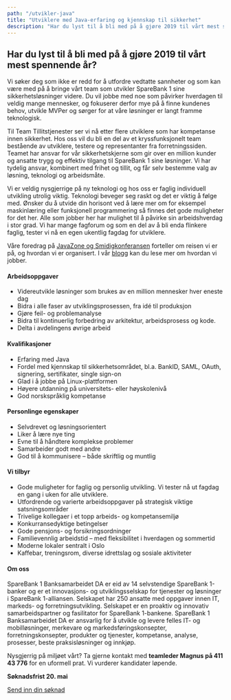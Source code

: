 ```yaml
---
path: "/utvikler-java"
title: "Utviklere med Java-erfaring og kjennskap til sikkerhet"
description: "Har du lyst til å bli med på å gjøre 2019 til vårt mest spennende år? "
---
```


## Har du lyst til å bli med på å gjøre 2019 til vårt mest spennende år?

Vi søker deg som ikke er redd for å utfordre vedtatte sannheter og som kan være med på å bringe vårt team som utvikler SpareBank 1 sine sikkerhetsløsninger videre. Du vil jobbe med noe som påvirker hverdagen til veldig mange mennesker, og fokuserer derfor mye på å finne kundenes behov, utvikle MVPer og sørger for at våre løsninger er langt framme teknologisk.

Til Team Tillitstjenester ser vi nå etter flere utviklere som har kompetanse innen sikkerhet. Hos oss vil du bli en del av et kryssfunksjonelt team bestående av utviklere, testere og representanter fra forretningssiden. Teamet har ansvar for vår sikkerhetskjerne som gir over en million kunder og ansatte trygg og effektiv tilgang til SpareBank 1 sine løsninger. Vi har tydelig ansvar, kombinert med frihet og tillit, og får selv bestemme valg av løsning, teknologi og arbeidsmåte.

Vi er veldig nysgjerrige på ny teknologi og hos oss er faglig individuell utvikling utrolig viktig. Teknologi beveger seg raskt og det er viktig å følge med. Ønsker du å utvide din horisont ved å lære mer om for eksempel maskinlæring eller funksjonell programmering så finnes det gode muligheter for det her. Alle som jobber her har mulighet til å påvirke sin arbeidshverdag i stor grad. Vi har mange fagforum og som en del av å bli enda flinkere faglig, tester vi nå en egen ukentlig fagdag for utviklere.

Våre foredrag på [JavaZone og Smidigkonferansen](https://vimeo.com/album/4257283) forteller om reisen vi er på, og hvordan vi er organisert. I vår [blogg](https://medium.com/sparebank1-digital) kan du lese mer om hvordan vi jobber.

#### Arbeidsoppgaver
* Videreutvikle løsninger som brukes av en million mennesker hver eneste dag
* Bidra i alle faser av utviklingsprosessen, fra idé til produksjon
* Gjøre feil- og problemanalyse
* Bidra til kontinuerlig forbedring av arkitektur, arbeidsprosess og kode.
* Delta i avdelingens øvrige arbeid

#### Kvalifikasjoner
* Erfaring med Java
* Fordel med kjennskap til sikkerhetsområdet, bl.a. BankID, SAML, OAuth, signering, sertifikater, single sign-on
* Glad i å jobbe på Linux-plattformen
* Høyere utdanning på universitets- eller høyskolenivå
* God norskspråklig kompetanse

#### Personlinge egenskaper
* Selvdrevet og løsningsorientert
* Liker å lære nye ting
* Evne til å håndtere komplekse problemer
* Samarbeider godt med andre
* God til å kommunisere – både skriftlig og muntlig

#### Vi tilbyr
* Gode muligheter for faglig og personlig utvikling. Vi tester nå ut fagdag en gang i uken for alle utviklere.
* Utfordrende og varierte arbeidsoppgaver på strategisk viktige satsningsområder
* Trivelige kollegaer i et topp arbeids- og kompetansemiljø
* Konkurransedyktige betingelser
* Gode pensjons- og forsikringsordninger
* Familievennlig arbeidstid – med fleksibilitet i hverdagen og sommertid
* Moderne lokaler sentralt i Oslo
* Kaffebar, treningsrom, diverse idrettslag og sosiale aktiviteter

#### Om oss
SpareBank 1 Banksamarbeidet DA er eid av 14 selvstendige SpareBank 1-banker og er et innovasjons- og utviklingsselskap for tjenester og løsninger i SpareBank 1-alliansen. Selskapet har 250 ansatte med oppgaver innen IT, markeds- og forretningsutvikling. Selskapet er en proaktiv og innovativ samarbeidspartner og fasilitator for SpareBank 1-bankene.
SpareBank 1 Banksamarbeidet DA er ansvarlig for å utvikle og levere felles IT- og mobilløsninger, merkevare og markedsføringskonsepter, forretningskonsepter, produkter og tjenester, kompetanse, analyse, prosesser, beste praksisløsninger og innkjøp.

Nysgjerrig på miljøet vårt? Ta gjerne kontakt med **teamleder Magnus på 411 43 776** for en uformell prat. Vi vurderer kandidater løpende.

**Søknadsfrist 20. mai**

[Send inn din søknad](https://www.webcruiter.no/WcMain/CvJobrespond1.aspx?oppdragsnr=4060441491&culture_id=NB-NO)